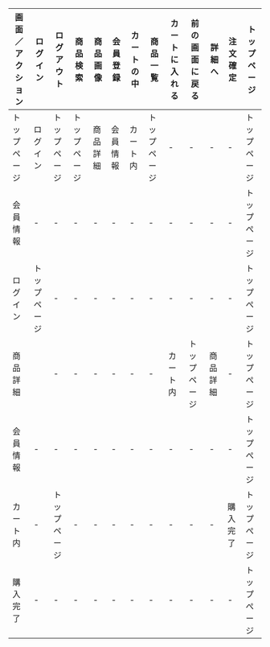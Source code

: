 |画面／アクション|ログイン|ログアウト|商品検索|商品画像|会員登録|カートの中|商品一覧|カートに入れる|前の画面に戻る|詳細へ|注文確定|トップページ|
|---------------|--------|---------|--------|--------|-------|---------|--------|-------------|-------------|------|--------|-----------|
|トップページ|ログイン|トップページ|トップページ|商品詳細|会員情報|カート内|トップページ|-|-|-|-|トップページ|
|会員情報|-|-|-|-|-|-|-|-|-|-|-|トップぺージ|
|ログイン|トップページ|-|-|-|-|-|-|-|-|-|-|トップぺージ|
|商品詳細||-|-|-|-|-|-|カート内|トップページ|商品詳細|-|トップぺージ|
|会員情報|-|-|-|-|-|-|-|-|-|-|-|トップぺージ|
|カート内|-|トップページ|-|-|-|-|-|-|-|-|購入完了|トップぺージ|
|購入完了|-|-|-|-|-|-|-|-|-|-|-|トップぺージ|
